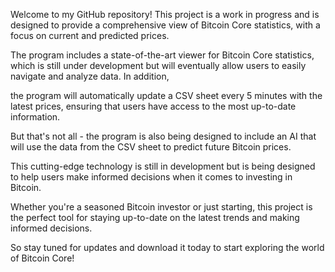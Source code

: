 Welcome to my GitHub repository! This project is a work in progress and is designed to provide a comprehensive view of Bitcoin Core statistics, with a focus on current and predicted prices.

The program includes a state-of-the-art viewer for Bitcoin Core statistics, which is still under development but will eventually allow users to easily navigate and analyze data. In addition, 

the program will automatically update a CSV sheet every 5 minutes with the latest prices, ensuring that users have access to the most up-to-date information.

But that's not all - the program is also being designed to include an AI that will use the data from the CSV sheet to predict future Bitcoin prices. 

This cutting-edge technology is still in development but is being designed to help users make informed decisions when it comes to investing in Bitcoin.

Whether you're a seasoned Bitcoin investor or just starting, this project is the perfect tool for staying up-to-date on the latest trends and making informed decisions. 

So stay tuned for updates and download it today to start exploring the world of Bitcoin Core!
